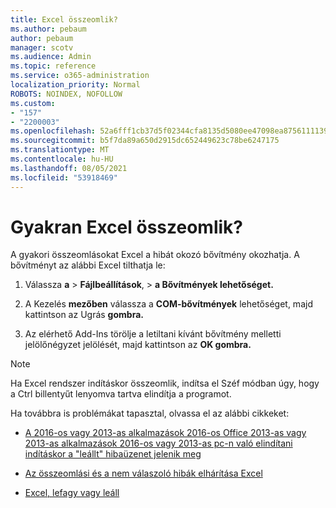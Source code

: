 ```yaml
---
title: Excel összeomlik?
ms.author: pebaum
author: pebaum
manager: scotv
ms.audience: Admin
ms.topic: reference
ms.service: o365-administration
localization_priority: Normal
ROBOTS: NOINDEX, NOFOLLOW
ms.custom:
- "157"
- "2200003"
ms.openlocfilehash: 52a6fff1cb37d5f02344cfa8135d5080ee47098ea87561111390acaf4201b30d
ms.sourcegitcommit: b5f7da89a650d2915dc652449623c78be6247175
ms.translationtype: MT
ms.contentlocale: hu-HU
ms.lasthandoff: 08/05/2021
ms.locfileid: "53918469"
---
```

# <a name="frequent-excel-crashes"></a>Gyakran Excel összeomlik?

A gyakori összeomlásokat Excel a hibát okozó bővítmény okozhatja. A bővítményt az alábbi Excel tilthatja le:
  
1. Válassza **a** \> **Fájlbeállítások**, \> **a Bővítmények lehetőséget.**

2. A Kezelés **mezőben** válassza a **COM-bővítmények** lehetőséget, majd kattintson az Ugrás **gombra.**

3. Az elérhető Add-Ins törölje a letiltani kívánt bővítmény melletti jelölőnégyzet jelölését, majd kattintson az **OK gombra.**

> [!NOTE]
> Ha Excel rendszer indításkor összeomlik, indítsa el Széf módban úgy, hogy a Ctrl billentyűt lenyomva tartva elindítja a programot.
  
Ha továbbra is problémákat tapasztal, olvassa el az alábbi cikkeket:
  
- [A 2016-os vagy 2013-as alkalmazások 2016-os Office 2013-as vagy 2013-as alkalmazások 2016-os vagy 2013-as pc-n való elindítani indításkor a "leállt" hibaüzenet jelenik meg](https://support.office.com/article/52bd7985-4e99-4a35-84c8-2d9b8301a2fa.aspx)

- [Az összeomlási és a nem válaszoló hibák elhárítása Excel](https://support.microsoft.com/help/2758592/how-to-troubleshoot-crashing-and-not-responding-issues-with-excel)

- [Excel, lefagy vagy leáll](https://support.office.com/article/37e7d3c9-9e84-40bf-a805-4ca6853a1ff4.aspx)
